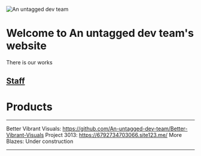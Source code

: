 ![An untagged dev team](https://github.com/user-attachments/assets/ad51625b-cae5-4a1d-94c8-c661c0798f65)
# Welcome to An untagged dev team's website
There is our works

## [Staff](/staff/)

# Products

---

Better Vibrant Visuals: https://github.com/An-untagged-dev-team/Better-Vibrant-Visuals
Project 3013: https://6792734703066.site123.me/
More Blazes: Under construction

---
